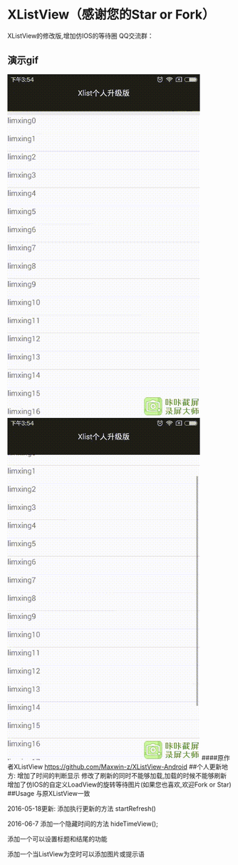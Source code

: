 # XListView（感谢您的Star or Fork）
XListView的修改版,增加仿IOS的等待圈
QQ交流群：

## 演示gif
![Alt text](/1455954852391.gif)
![Alt text](/1455954867924.gif)
####原作者XListView https://github.com/Maxwin-z/XListView-Android
##个人更新地方:
    增加了时间的判断显示
    修改了刷新的同时不能够加载,加载的时候不能够刷新
    增加了仿IOS的自定义LoadView的旋转等待图片(如果您也喜欢,欢迎Fork or Star)
##Usage
    与原XListView一致

2016-05-18更新:
添加执行更新的方法
 startRefresh()
 
 2016-06-7 添加一个隐藏时间的方法
 hideTimeView();

添加一个可以设置标题和结尾的功能

添加一个当ListView为空时可以添加图片或提示语
